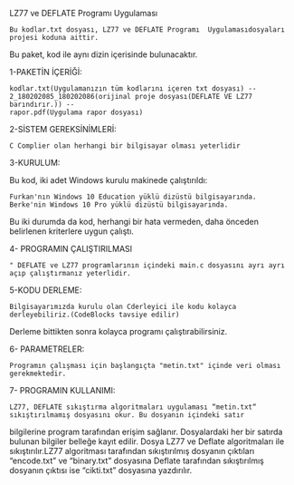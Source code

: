 LZ77 ve DEFLATE Programı Uygulaması

	Bu kodlar.txt dosyası, LZ77 ve DEFLATE Programı  Uygulamasıdosyaları projesi koduna aittir. 
Bu paket, kod ile aynı dizin içerisinde bulunacaktır.

1-PAKETİN İÇERİĞİ:

	kodlar.txt(Uygulamanızın tüm kodlarını içeren txt dosyası) -- 2_180202085_180202086(orijinal proje dosyası(DEFLATE VE LZ77 barındırır.)) --
	rapor.pdf(Uygulama rapor dosyası) 
	
2-SİSTEM GEREKSİNİMLERİ:

	C Complier olan herhangi bir bilgisayar olması yeterlidir

3-KURULUM:

Bu kod, iki adet Windows kurulu makinede çalıştırıldı:

    Furkan'nın Windows 10 Education yüklü dizüstü bilgisayarında.
    Berke'nin Windows 10 Pro yüklü dizüstü bilgisayarında.

Bu iki durumda da kod, herhangi bir hata vermeden, daha önceden belirlenen kriterlere uygun çalıştı.


4- PROGRAMIN ÇALIŞTIRILMASI

	" DEFLATE ve LZ77 programlarının içindeki main.c dosyasını ayrı ayrı açıp çalıştırmanız yeterlidir.


5-KODU DERLEME:

	Bilgisayarımızda kurulu olan Cderleyici ile kodu kolayca derleyebiliriz.(CodeBlocks tavsiye edilir)
Derleme bittikten sonra kolayca programı çalıştırabilirsiniz.

6- PARAMETRELER:
	
	Programın çalışması için başlangıçta "metin.txt" içinde veri olması gerekmektedir.


7- PROGRAMIN KULLANIMI:

	LZ77, DEFLATE sıkıştırma algoritmaları uygulaması “metin.txt“ sıkıştırılmamış dosyasını okur. Bu dosyanın içindeki satır
 bilgilerine program tarafından erişim sağlanır. Dosyalardaki her bir satırda bulunan bilgiler belleğe kayıt edilir.
 Dosya LZ77 ve Deflate algoritmaları ile sıkıştırılır.LZ77 algoritması tarafından sıkıştırılmış dosyanın çıktıları 
“encode.txt” ve “binary.txt” dosyasına Deflate tarafından sıkıştırılmış dosyanın çıktısı ise “cikti.txt” dosyasına yazdırılır.









